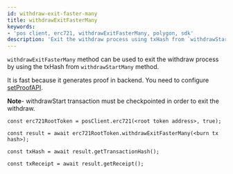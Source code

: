 ```yaml
---
id: withdraw-exit-faster-many
title: withdrawExitFasterMany
keywords: 
- 'pos client, erc721, withdrawExitFasterMany, polygon, sdk'
description: 'Exit the withdraw process using txHash from `withdrawStartMany`.'
---
```


`withdrawExitFasterMany` method can be used to exit the withdraw process by using the txHash from `withdrawStartMany` method.


It is fast because it generates proof in backend. You need to configure [setProofAPI](/docs/tools/matic-js/set-proof-api).

**Note**- withdrawStart transaction must be checkpointed in order to exit the withdraw.

```
const erc721RootToken = posClient.erc721(<root token address>, true);

const result = await erc721RootToken.withdrawExitFasterMany(<burn tx hash>);

const txHash = await result.getTransactionHash();

const txReceipt = await result.getReceipt();

```
